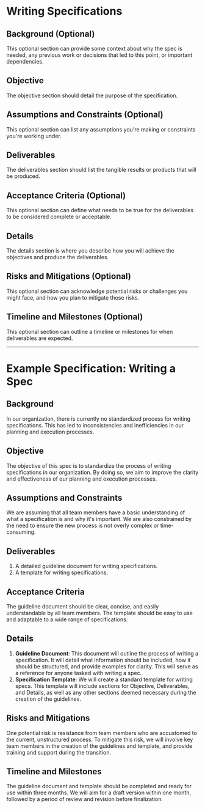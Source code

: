 # Writing Specifications

## Background (Optional)

This optional section can provide some context about why the spec is needed, any previous work or decisions that led to this point, or important dependencies.

## Objective

The objective section should detail the purpose of the specification.

## Assumptions and Constraints (Optional)

This optional section can list any assumptions you're making or constraints you're working under.

## Deliverables

The deliverables section should list the tangible results or products that will be produced.

## Acceptance Criteria (Optional)

This optional section can define what needs to be true for the deliverables to be considered complete or acceptable.

## Details

The details section is where you describe how you will achieve the objectives and produce the deliverables.

## Risks and Mitigations (Optional)

This optional section can acknowledge potential risks or challenges you might face, and how you plan to mitigate those risks.

## Timeline and Milestones (Optional)

This optional section can outline a timeline or milestones for when deliverables are expected.

*******************
# Example Specification: Writing a Spec

## Background

In our organization, there is currently no standardized process for writing specifications. This has led to inconsistencies and inefficiencies in our planning and execution processes.

## Objective

The objective of this spec is to standardize the process of writing specifications in our organization. By doing so, we aim to improve the clarity and effectiveness of our planning and execution processes.

## Assumptions and Constraints

We are assuming that all team members have a basic understanding of what a specification is and why it's important. We are also constrained by the need to ensure the new process is not overly complex or time-consuming.

## Deliverables

1. A detailed guideline document for writing specifications.
2. A template for writing specifications.

## Acceptance Criteria

The guideline document should be clear, concise, and easily understandable by all team members. The template should be easy to use and adaptable to a wide range of specifications.

## Details

1. **Guideline Document**: This document will outline the process of writing a specification. It will detail what information should be included, how it should be structured, and provide examples for clarity. This will serve as a reference for anyone tasked with writing a spec.
2. **Specification Template**: We will create a standard template for writing specs. This template will include sections for Objective, Deliverables, and Details, as well as any other sections deemed necessary during the creation of the guidelines.

## Risks and Mitigations

One potential risk is resistance from team members who are accustomed to the current, unstructured process. To mitigate this risk, we will involve key team members in the creation of the guidelines and template, and provide training and support during the transition.

## Timeline and Milestones

The guideline document and template should be completed and ready for use within three months. We will aim for a draft version within one month, followed by a period of review and revision before finalization.
